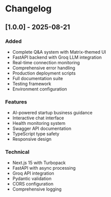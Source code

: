 # Changelog

## [1.0.0] - 2025-08-21

### Added
- Complete Q&A system with Matrix-themed UI
- FastAPI backend with Groq LLM integration
- Real-time connection monitoring
- Comprehensive error handling
- Production deployment scripts
- Full documentation suite
- Testing framework
- Environment configuration

### Features
- AI-powered startup business guidance
- Interactive chat interface
- Health monitoring system
- Swagger API documentation
- TypeScript type safety
- Responsive design

### Technical
- Next.js 15 with Turbopack
- FastAPI with async processing
- Groq API integration
- Pydantic validation
- CORS configuration
- Comprehensive logging
